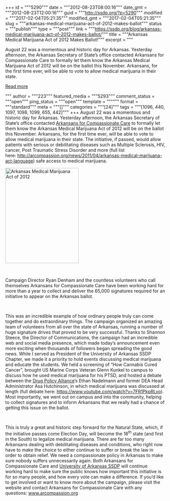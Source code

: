 +++
id = """5290"""
date = """2012-08-23T08:00:16"""
date_gmt = """2012-08-23T12:00:16"""
guid = """http://ssdp.org/?p=5290"""
modified = """2017-02-04T05:21:35"""
modified_gmt = """2017-02-04T05:21:35"""
slug = """arkansas-medical-marijuana-act-of-2012-makes-ballot"""
status = """publish"""
type = """post"""
link = """https://ssdp.org/blog/arkansas-medical-marijuana-act-of-2012-makes-ballot/"""
title = """Arkansas Medical Marijuana Act of 2012 Makes Ballot!"""
excerpt = """<p>August 22 was a momentous and historic day for Arkansas. Yesterday afternoon, the Arkansas Secretary of State’s office contacted Arkansans for Compassionate Care to formally let them know the Arkansas Medical Marijuana Act of 2012 will be on the ballot this November. Arkansans, for the first time ever, will be able to vote to allow medical marijuana in their state.</p>
<div class="h10"></div>
<p><a class="more-link2 flat" href="https://ssdp.org/blog/arkansas-medical-marijuana-act-of-2012-makes-ballot/">Read more</a></p>
"""
author = """223"""
featured_media = """5293"""
comment_status = """open"""
ping_status = """open"""
template = """"""
format = """standard"""
meta = """[]"""
categories = """[24]"""
tags = """[1096, 440, 1097, 1098, 1099, 655, 442]"""
+++
August 22 was a momentous and historic day for Arkansas. Yesterday afternoon, the Arkansas Secretary of State’s office contacted <a title="Arkansans for Compassionate Care" href="http://arcompassion.org/" target="_blank">Arkansans for Compassionate Care</a> to formally let them know the Arkansas Medical Marijuana Act of 2012 will be on the ballot this November. Arkansans, for the first time ever, will be able to vote to allow medical marijuana in their state. The initiative, if passed, would allow patients with serious or debilitating diseases such as Multiple Sclerosis, HIV, cancer, Post Traumatic Stress Disorder and more (full list here: <a href="http://arcompassion.org/news/2011/04/arkansas-medical-marijuana-act-language" target="_blank">http://arcompassion.org/news/2011/04/arkansas-medical-marijuana-act-language</a>) safe access to medical marijuana.



<a href="/assets/2012/08/622326_513307265351424_984960596_o.jpg"><img class="alignright size-medium wp-image-5293" title="Arkansas Medical Marijuana Act of 2012" src="/assets/2012/08/622326_513307265351424_984960596_o-231x300.jpg" alt="Arkansas Medical Marijuana Act of 2012" width="231" height="300" /></a>



&nbsp;



Campaign Director Ryan Denham and the countless volunteers who call themselves Arkansans for Compassionate Care have been working hard for more than a year to collect and deliver the 65,000 signatures required for an initiative to appear on the Arkansas ballot.



&nbsp;



This was an incredible example of how ordinary people truly can come together and do extraordinary things. The campaign organized an amazing team of volunteers from all over the state of Arkansas, running a number of huge signature drives that proved to be very successful. Thanks to Shannon Steece, the Director of Communications, the campaign had an incredible web and social media presence, which made today’s announcement even more exciting when thousands of followers began spreading the good news. While I served as President of the University of Arkansas SSDP Chapter, we made it a priority to hold events discussing medical marijuana and educate the students. We held a screening of “How Cannabis Cured Cancer”, brought US Marine Corps Veteran Glenn Kunkel to campus to discuss how he used medical marijuana for his PTSD, and hosted a debate between the <a title="Drug Policy Alliance" href="http://www.drugpolicy.org/" target="_blank">Drug Policy Alliance</a>’s Ethan Nadelmann and former DEA Head Administrator Asa Hutchinson, in which medical marijuana was discussed at length (full debate here: <a href="https://www.youtube.com/watch?v=7FR1PkpRLvo" target="_blank">https://www.youtube.com/watch?v=7FR1PkpRLvo</a>). Most importantly, we went out on campus and into the community, helping to collect signatures and to inform Arkansans that we really had a chance of getting this issue on the ballot.



&nbsp;



This is truly a great and historic step forward for the Natural State, which, if the initiative passes come Election Day, will become the 18<sup>th</sup> state (and first in the South) to legalize medical marijuana. There are far too many Arkansans dealing with debilitating diseases and conditions, who right now have to make the choice to either continue to suffer or break the law in order to obtain relief. We need a compassionate policy in Arkansas to make sure nobody suffers unnecessarily again. Both Arkansans for Compassionate Care and <a title="University of Arkansas SSDP chapter" href="http://ssdp.org/chapters/southern/arkansas/university-of-arkansas/">University of Arkansas SSDP</a> will continue working hard to make sure the public knows how important this initiative is for so many people, and how every vote can make a difference. If you’d like to get involved or want to know more about the campaign, please visit the website and contact Arkansans for Compassionate Care with any questions: <a title="Arkansans for Compassionate Care" href="http://www.arcompassion.org/" target="_blank">www.arcompassion.org</a>
